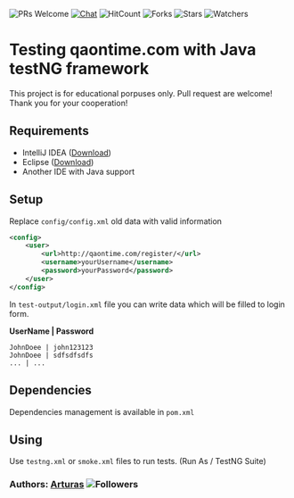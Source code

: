 ![PRs Welcome](https://img.shields.io/badge/PRs-welcome-brightgreen.svg)
[![Chat](https://img.shields.io/discord/620935790867906561?label=chat)](https://discordapp.com/channels/620935790867906561)
![HitCount](http://hits.dwyl.io/keizah7/java-selenium-testng-qaontime.svg)
![Forks](https://img.shields.io/github/forks/keizah7/java-selenium-testng-qaontime?style=social)
![Stars](https://img.shields.io/github/stars/keizah7/java-selenium-testng-qaontime?style=social)
![Watchers](https://img.shields.io/github/watchers/keizah7/java-selenium-testng-qaontime?style=social)

# Testing qaontime.com with Java testNG framework

This project is for educational porpuses only. Pull request are welcome! Thank you for your cooperation!

## Requirements
- IntelliJ IDEA ([Download](https://code.visualstudio.com/Download))
- Eclipse ([Download](https://www.eclipse.org/downloads/))
- Another IDE with Java support

## Setup

Replace ```config/config.xml``` old data with valid information
```xml
<config>
	<user>
		<url>http://qaontime.com/register/</url>
		<username>yourUsername</username>
		<password>yourPassword</password>
	</user>
</config>
```


In ```test-output/login.xml``` file you can write data which will be filled to login form.

**UserName | Password**
```
JohnDoee | john123123
JohnDoee | sdfsdfsdfs
... | ...
```


## Dependencies
Dependencies management is available in ```pom.xml```

## Using
Use ```testng.xml``` or ```smoke.xml``` files to run tests. (Run As / TestNG Suite)

### Authors: [Arturas](https://github.com/keizah7) ![Followers](https://img.shields.io/github/followers/keizah7?style=social)